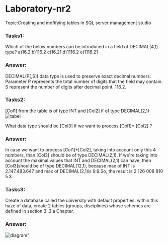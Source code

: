 # Laboratory-nr2
Topic:Creating and mofifying tables in SQL server management studio
### Tasks1:
Which of the below numbers can be introduced in a field of DECIMAL(4,1) type?
a)16.2  b)116.2  c)16.21  d)1116.2  e)1116.21
### Answer:
 DECIMAL(P[,S]) data type is used to preserve exact decimal numbers. Parameter P represents the total number of digits that
      the field may contain. S represent the number of digits after decimal point. 
      116.2.
### Tasks2:
[Col1] from the table is of type INT and [Col2] if of type DECIMAL(2,1)
![tabel](https://user-images.githubusercontent.com/43128425/45871494-51356d00-bd96-11e8-9cba-c147b826d070.jpg)
             
   What data type should be [Col3] if we want to process [Col1]* [Col2] ?
### Answer:
In case we want to process [Col1]*[Col2], taking into account only this 4 numbers, than [Col3] should 
      be of type DECIMAL(2,1). If we're taking into account  the maximal values that INT and DECIMAL(2,1) can
      have, then [Col3]should be of type DECIMAL(12,1), because max of INT is 2.147.483.647 and max of
      DECIMAL(2,1)is 9.9.So, the result is 2 126 008 810 5.3.
      
### Tasks3:
Create a database called the university with default properties. within this haze of
data, create 2 tables (groups, disciplines) whose schemes are defined in section 3 .3 a
Chapter.
### Answer:
![diagram](https://user-images.githubusercontent.com/43128425/45870449-92784d80-bd93-11e8-8f76-37e6c378d565.jpg)"
